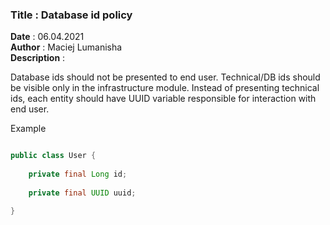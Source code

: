 <h3><b>Title</b> : Database id policy</h3>
<b>Date</b> : 06.04.2021<br>
<b>Author</b> : Maciej Lumanisha<br>
<b>Description</b> :<br>

Database ids should not be presented to end user. Technical/DB ids should be visible only in the infrastructure module.
Instead of presenting technical ids, each entity should have UUID variable responsible for interaction with end user.

Example

```java

public class User {
	
	private final Long id;
	
	private final UUID uuid;

}
```



